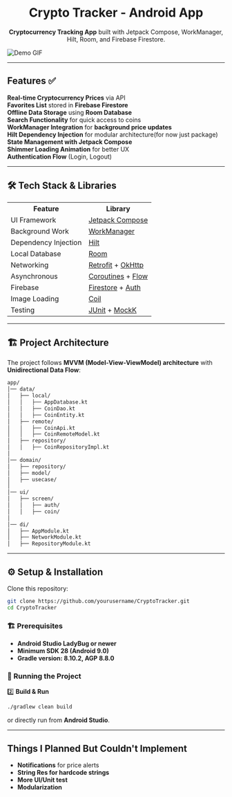 <!-- README.md -->

<h1 align="center">Crypto Tracker - Android App</h1>
<p align="center"> <strong>Cryptocurrency Tracking App</strong> built with Jetpack Compose, WorkManager, Hilt, Room, and Firebase Firestore.</p>

 ![Demo GIF]([https://github.com/ocetin00/temp/blob/main/Screen_recording_20250205_023848.mp4](https://github.com/ocetin00/temp/blob/main/Screen_recording_20250205_023848-2.gif))

---

## Features ✅ 

 <strong>Real-time Cryptocurrency Prices</strong> via API<br>
 <strong>Favorites List</strong> stored in <strong>Firebase Firestore</strong><br>
 <strong>Offline Data Storage</strong> using <strong>Room Database</strong><br>
 <strong>Search Functionality</strong> for quick access to coins<br>
 <strong>WorkManager Integration</strong> for <strong>background price updates</strong><br>
 <strong>Hilt Dependency Injection</strong> for modular architecture(for now just package)<br>
 <strong>State Management with Jetpack Compose</strong><br>
 <strong>Shimmer Loading Animation</strong> for better UX<br>
 <strong>Authentication Flow</strong> (Login, Logout)<br>

---

## 🛠️ Tech Stack & Libraries

<table>
  <tr>
    <th>Feature</th>
    <th>Library</th>
  </tr>
  <tr>
    <td>UI Framework</td>
    <td><a href="https://developer.android.com/jetpack/compose">Jetpack Compose</a></td>
  </tr>
  <tr>
    <td>Background Work</td>
    <td><a href="https://developer.android.com/topic/libraries/architecture/workmanager">WorkManager</a></td>
  </tr>
  <tr>
    <td>Dependency Injection</td>
    <td><a href="https://dagger.dev/hilt/">Hilt</a></td>
  </tr>
  <tr>
    <td>Local Database</td>
    <td><a href="https://developer.android.com/jetpack/androidx/releases/room">Room</a></td>
  </tr>
  <tr>
    <td>Networking</td>
    <td><a href="https://square.github.io/retrofit/">Retrofit</a> + <a href="https://square.github.io/okhttp/">OkHttp</a></td>
  </tr>
  <tr>
    <td>Asynchronous</td>
    <td><a href="https://developer.android.com/kotlin/coroutines">Coroutines</a> + <a href="https://developer.android.com/kotlin/flow">Flow</a></td>
  </tr>
  <tr>
    <td>Firebase</td>
    <td><a href="https://firebase.google.com/docs/firestore">Firestore</a> + <a href="https://firebase.google.com/docs/auth">Auth</a></td>
  </tr>
  <tr>
    <td>Image Loading</td>
    <td><a href="https://coil-kt.github.io/coil/">Coil</a></td>
  </tr>
  <tr>
    <td>Testing</td>
    <td><a href="https://junit.org/">JUnit</a> + <a href="https://mockk.io/">MockK</a></td>
  </tr>
</table>

---

## 🏗️ Project Architecture

The project follows **MVVM (Model-View-ViewModel) architecture** with **Unidirectional Data Flow**:

```bash
app/
│── data/
│   ├── local/
│   │   ├── AppDatabase.kt
│   │   ├── CoinDao.kt
│   │   ├── CoinEntity.kt
│   ├── remote/
│   │   ├── CoinApi.kt
│   │   ├── CoinRemoteModel.kt
│   ├── repository/
│   │   ├── CoinRepositoryImpl.kt
│
│── domain/
│   ├── repository/
│   ├── model/
│   ├── usecase/
│
│── ui/
│   ├── screen/
│   │   ├── auth/
│   │   ├── coin/
│
│── di/
│   ├── AppModule.kt
│   ├── NetworkModule.kt
│   ├── RepositoryModule.kt
```

---

## ⚙️ Setup & Installation

Clone this repository:
```bash
git clone https://github.com/yourusername/CryptoTracker.git
cd CryptoTracker
```

### 🏗 Prerequisites
- **Android Studio LadyBug or newer**
- **Minimum SDK 28 (Android 9.0)**
- **Gradle version: 8.10.2, AGP 8.8.0**

### 🔧 Running the Project

2️⃣ **Build & Run**
```bash
./gradlew clean build
```
or directly run from **Android Studio**.  

---

##  Things I Planned But Couldn't Implement 

- **Notifications** for price alerts 
- **String Res for hardcode strings**
- **More UI/Unit test**
- **Modularization**

